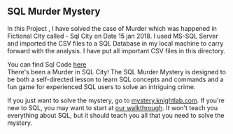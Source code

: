 ## SQL Murder Mystery

In this Project , I have solved the case of Murder which was happened in Fictional City called - Sql City on Date 15 jan 2018. 
I used MS-SQL Server and imported the CSV files to a SQL Database in my local machine to carry forward with the analysis. 
I have put all important CSV files in this directory.

You can find Sql Code [here](https://github.com/AmitPatel-analyst/SQL-Case-Study/blob/main/Murder%20Mystery%20Case%20Study/SQL%20Murder%20Mystery.sql)    
There's been a Murder in SQL City! The SQL Murder Mystery is designed to be both a self-directed lesson to learn SQL concepts and commands and a fun game for experienced SQL users to solve an intriguing crime.

If you just want to solve the mystery, go to [mystery.knightlab.com](https://mystery.knightlab.com). If you're new to SQL, you may want to start at [our walkthrough](https://mystery.knightlab.com/walkthrough.html). It won't teach you everything about SQL, but it should teach you all that you need to solve the mystery. 
